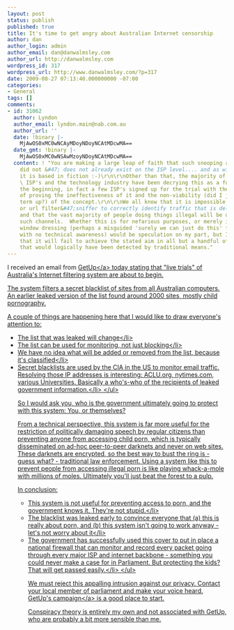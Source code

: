 ```yaml
---
layout: post
status: publish
published: true
title: It's time to get angry about Australian Internet censorship
author: dan
author_login: admin
author_email: dan@danwalmsley.com
author_url: http://danwalmsley.com
wordpress_id: 317
wordpress_url: http://www.danwalmsley.com/?p=317
date: 2009-08-27 07:13:40.000000000 -07:00
categories:
- General
tags: []
comments:
- id: 31062
  author: Lyndon
  author_email: lyndon.main@nab.com.au
  author_url: ''
  date: !binary |-
    MjAwOS0xMC0wNCAyMDoyNDoyNCAtMDcwMA==
  date_gmt: !binary |-
    MjAwOS0xMC0wNSAwMzoyNDoyNCAtMDcwMA==
  content: ! "You are making a large leap of faith that such snooping and monitoring
    did not &#47; does not already exist on the ISP level.... and as with most faiths
    it is based in fiction :-)\r\n\r\nOther than that, the majority of the post stands.
    \ ISP's and the technology industry have been decrying this as a futile path from
    the beginning, in fact a few ISP's signed up for the trial with the specific intention
    of proving the ineffectiveness of it and the non-viability (did I just make that
    term up?) of the concept.\r\n\r\nWe all know that it is impossible for a packet
    or url filter&#47;sniffer to correctly identify traffic that is deliberately masked,
    and that the vast majority of people doing things illegal will be doing so through
    such channels.  Whether this is for nefarious purposes, or merely ill-conceived
    window dressing (perhaps a misguided 'surely we can just do this' from people
    with no technical awareness) would be speculation on my part, but I have no doubt
    that it will fail to achieve the stated aim in all but a handful of stupid cases
    that would logically have been detected by traditional means."
---
```

I received an email from <a href="http:&#47;&#47;getup.org.au">GetUp<&#47;a> today stating that "live trials" of Australia's Internet filtering system are about to begin. 

The system filters a secret blacklist of sites from all Australian computers. An earlier leaked version of the list found around 2000 sites, mostly child pornography.

A couple of things are happening here that I would like to draw everyone's attention to:
<ul>
	<li>The list that was leaked will change<&#47;li>
        <li>The list can be used for monitoring, not just blocking<&#47;li>
	<li>We have no idea what will be added or removed from the list, because it's classified<&#47;li>
	<li>Secret blacklists are used by the CIA in the US to monitor email traffic. Resolving those IP addresses is interesting: ACLU.org, nytimes.com, various Universities. Basically a who's-who of the recipients of leaked government information.<&#47;li>
<&#47;ul>

So I would ask you, who is the government ultimately going to protect with this system: You, or themselves?

From a technical perspective, this system is far more useful for the restriction of politically damaging speech by regular citizens than preventing anyone from accessing child porn, which is typically disseminated on ad-hoc peer-to-peer darknets and never on web sites. These darknets are encrypted, so the best way to bust the ring is - guess what? - traditional law enforcement. Using a system like this to prevent people from accessing illegal porn is like playing whack-a-mole with millions of moles. Ultimately you'll just beat the forest to a pulp.

In conclusion:
<ul>
	<li>This system is not useful for preventing access to porn, and the government knows it. They're not stupid.<&#47;li>
	<li>The blacklist was leaked early to convince everyone that (a) this is really about porn, and (b) this system isn't going to work anyway - let's not worry about it<&#47;li>
	<li>The government has successfully used this cover to put in place a national firewall that can monitor and record every packet going through every major ISP and internet backbone - something you could never make a case for in Parliament. But protecting the kids? That will get passed easily.<&#47;li>
<&#47;ul>

We must reject this appalling intrusion against our privacy. Contact your local member of parliament and make your voice heard. <a href="http:&#47;&#47;www.getup.org.au&#47;campaign&#47;SaveTheNet&#47;442">GetUp's campaign<&#47;a> is a good place to start.

Conspiracy theory is entirely my own and not associated with GetUp, who are probably a bit more sensible than me.
